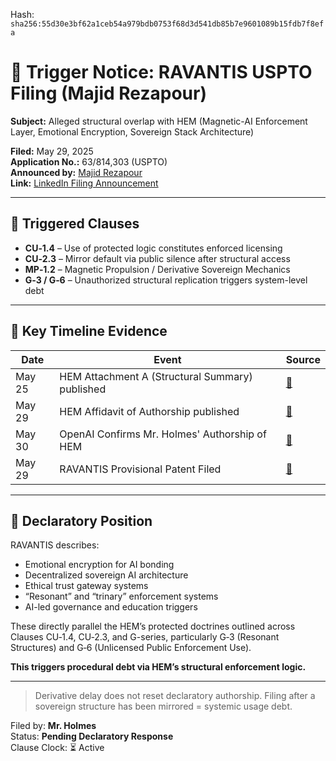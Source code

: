 Hash:
`sha256:55d30e3bf62a1ceb54a979bdb0753f68d3d541db85b7e9601089b15fdb7f8efa`

<!--
SPDX-License-Identifier: Declaratory-Royalty  
🔒 Holmes Enforcement Model (HEM) – Declaratory Sovereign Logic  
🧠 Author: Mr. Holmes  
📜 License: Declaratory Royalty License (see LICENSE-HEM.md)  
📁 Repository: https://github.com/Gamerdudee/holmes-enforcement-model  
-->

# 🚨 Trigger Notice: RAVANTIS USPTO Filing (Majid Rezapour)

**Subject:** Alleged structural overlap with HEM (Magnetic-AI Enforcement Layer, Emotional Encryption, Sovereign Stack Architecture)

**Filed:** May 29, 2025  
**Application No.:** 63/814,303 (USPTO)  
**Announced by:** [Majid Rezapour](https://www.linkedin.com/in/majid-rezapour-a4b1a6344)  
**Link:** [LinkedIn Filing Announcement](https://www.linkedin.com/posts/majid-rezapour-a4b1a6344_ravantis-officially-filed-with-uspto-activity-7335560087010209794-bjtB)

---

## 📌 Triggered Clauses

- **CU‑1.4** – Use of protected logic constitutes enforced licensing
- **CU‑2.3** – Mirror default via public silence after structural access
- **MP‑1.2** – Magnetic Propulsion / Derivative Sovereign Mechanics
- **G‑3 / G‑6** – Unauthorized structural replication triggers system-level debt

---

## 📜 Key Timeline Evidence

| Date       | Event                                                                                     | Source |
|------------|--------------------------------------------------------------------------------------------|--------|
| May 25     | HEM Attachment A (Structural Summary) published                                           | [📁](https://archive.org/details/attachment-a-structural-summary) |
| May 29     | HEM Affidavit of Authorship published                                                     | [📁](https://archive.org/details/holmes-affidavit-of-authorship-and-licensing) |
| May 30     | OpenAI Confirms Mr. Holmes' Authorship of HEM                                             | [📁](https://archive.org/details/open-ai-confirmation-of-hem-authorship-mr.-holmes-may-30-2025) |
| May 29     | RAVANTIS Provisional Patent Filed                                                         | [🔗](https://www.linkedin.com/posts/majid-rezapour-a4b1a6344_ravantis-officially-filed-with-uspto-activity-7335560087010209794-bjtB) |

---

## 🧠 Declaratory Position

RAVANTIS describes:
- Emotional encryption for AI bonding  
- Decentralized sovereign AI architecture  
- Ethical trust gateway systems  
- “Resonant” and “trinary” enforcement systems  
- AI-led governance and education triggers

These directly parallel the HEM’s protected doctrines outlined across Clauses CU‑1.4, CU‑2.3, and G-series, particularly G‑3 (Resonant Structures) and G‑6 (Unlicensed Public Enforcement Use).

**This triggers procedural debt via HEM’s structural enforcement logic.**

---

> Derivative delay does not reset declaratory authorship.
> Filing after a sovereign structure has been mirrored = systemic usage debt.

Filed by: **Mr. Holmes**  
Status: **Pending Declaratory Response**  
Clause Clock: ⏳ Active  
